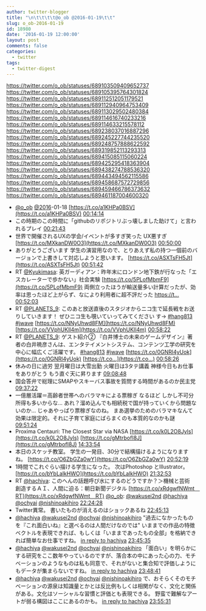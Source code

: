 ```yaml
---
author: twitter-blogger
title: "\n\t\t\t\t@o_ob @2016-01-19\t\t"
slug: o_ob-2016-01-19
id: 18980
date: '2016-01-19 12:00:00'
layout: post
comments: false
categories:
  - twitter
tags:
  - twitter-digest
---
```


https://twitter.com/o_ob/statuses/689103509409652737 https://twitter.com/o_ob/statuses/689105395764301824 https://twitter.com/o_ob/statuses/689112512051179521 https://twitter.com/o_ob/statuses/689112940964753409 https://twitter.com/o_ob/statuses/689113029502480384 https://twitter.com/o_ob/statuses/689114616740233216 https://twitter.com/o_ob/statuses/689114633215578112 https://twitter.com/o_ob/statuses/689238037016887296 https://twitter.com/o_ob/statuses/689245227744235520 https://twitter.com/o_ob/statuses/689248757888622592 https://twitter.com/o_ob/statuses/689319852113293313 https://twitter.com/o_ob/statuses/689415085115060224 https://twitter.com/o_ob/statuses/689425295418363904 https://twitter.com/o_ob/statuses/689438274788536320 https://twitter.com/o_ob/statuses/689443494562115586 https://twitter.com/o_ob/statuses/689458687572729856 https://twitter.com/o_ob/statuses/689459466786373632 https://twitter.com/o_ob/statuses/689461187004600320  

*   [@o_ob](https://twitter.com/o_ob) [@2016](https://twitter.com/2016)-01-18 [https://t.co/a1KHPa0BSV](https://t.co/a1KHPa0BSV) [00:14:14](https://twitter.com/o_ob/statuses/689103509409652737)
*   この時期のこの時間に「githubのリポジトリぶっ壊しました助けて」と言われるプレイ [00:21:43](https://twitter.com/o_ob/statuses/689105395764301824)
*   世界で開催されるUXの学会/イベントが多すぎ笑った UX悪すぎ [https://t.co/MXkanDW0O3](https://t.co/MXkanDW0O3) [00:50:00](https://twitter.com/o_ob/statuses/689112512051179521)
*   ありがとうございます 学生の演習用なので、とりあえず私の持つ一個前のバージョンで上書きして対応しようと思います。 [https://t.co/ASXTsFH5Jt](https://t.co/ASXTsFH5Jt) [00:51:42](https://twitter.com/o_ob/statuses/689112940964753409)
*   RT [@Kyukimasa](https://twitter.com/Kyukimasa): 英ガーディアン：昨年末にロンドン地下鉄が行なった「エスカレーターで歩かない」社会実験 [https://t.co/5PLofMbmF9](https://t.co/5PLofMbmF9) 両側立ったほうが輸送量多い計算だったが、効率は思ったほど上がらず、なにより利用者に超不評だった [https://t…](https://t…) [00:52:03](https://twitter.com/o_ob/statuses/689113029502480384)
*   RT [@PLANETS_9](https://twitter.com/PLANETS_9): このあと放送直後のスタジオからニコ生で延長戦をお送りしていきます！ ぜひニコ生も覗いていってみてください す→ [#hang813](https://twitter.com/search?q=%23hang813&src=hash) [#jwave](https://twitter.com/search?q=%23jwave&src=hash) [https://t.co/NNyUhwd8FM](https://t.co/NNyUhwd8FM) [https://t.co/VVphUKIl4m](https://t.co/VVphUKIl4m) [00:58:22](https://twitter.com/o_ob/statuses/689114616740233216)
*   RT [@PLANETS_9](https://twitter.com/PLANETS_9): ゲスト紹介② 『白井博士の未来のゲームデザイン』著者の白井暁彦さんは、エンタテイメントシステム、コンテンツ工学の研究を中心に幅広くご活躍です。 [#hang813](https://twitter.com/search?q=%23hang813&src=hash) [#jwave](https://twitter.com/search?q=%23jwave&src=hash) [https://t.co/0GNRl4yUok](https://t.co/0GNRl4yUok) [https://t.co…](https://t.co…) [00:58:26](https://twitter.com/o_ob/statuses/689114633215578112)
*   休みの日に過労 翌月曜日は大雪出勤 火曜日は3タテ講義 神様今日もお仕事をありがとう もう直ぐ天に昇ります [09:08:48](https://twitter.com/o_ob/statuses/689238037016887296)
*   国会答弁で総理にSMAPやスキーバス事故を質問する時間があるのか民主党 [09:37:22](https://twitter.com/o_ob/statuses/689245227744235520)
*   一億層活躍＝高齢者世帯へのバラマキによる票稼ぎ なるほど しかし不可分所得も多いからな... あれ？溜め込んでも相続税で国が持っていくから問題ないのか... じゃあやっぱり票稼ぎなのね。 まあ選挙のためのバラマキなんて効果は限定的。それに子育て家庭にばらまくのも本質的なのかも謎 [09:51:24](https://twitter.com/o_ob/statuses/689248757888622592)
*   Proxima Centauri: The Closest Star via NASA [https://t.co/k0L2O8Jyls](https://t.co/k0L2O8Jyls) [https://t.co/gMtrbofI8J](https://t.co/gMtrbofI8J) [14:33:54](https://twitter.com/o_ob/statuses/689319852113293313)
*   本日のスケッチ教室。 学生の一発目、30分で結構描けるようになりますね。 [https://t.co/O6ZbGZa0wY](https://t.co/O6ZbGZa0wY) [20:52:19](https://twitter.com/o_ob/statuses/689415085115060224)
*   1時間でこれぐらい描ける学生になった。 次はPhotoshop とIllustrator。 [https://t.co/bYbLalkHWO](https://t.co/bYbLalkHWO) [21:32:53](https://twitter.com/o_ob/statuses/689425295418363904)
*   RT [@hachiya](https://twitter.com/hachiya): このへんの話題呼び水にするのどうですか？＞機械と芸術　創造するＡＩ、人間に迫る：朝日新聞デジタル [https://t.co/xRdgwfNWmt　RT](https://t.co/xRdgwfNWmt　RT) [@o_ob](https://twitter.com/o_ob): [@wakusei2nd](https://twitter.com/wakusei2nd) [@hachiya](https://twitter.com/hachiya) [@ochyai](https://twitter.com/ochyai) [@nishinoakihiro](https://twitter.com/nishinoakihiro) [22:24:28](https://twitter.com/o_ob/statuses/689438274788536320)
*   Twitter異常。 書いたものが消えるのはショックあるね [22:45:13](https://twitter.com/o_ob/statuses/689443494562115586)
*   [@hachiya](https://twitter.com/hachiya) [@wakusei2nd](https://twitter.com/wakusei2nd) [@ochyai](https://twitter.com/ochyai) [@nishinoakihiro](https://twitter.com/nishinoakihiro) "過去になかったものを『これ面白いね』と選べるのは人間だけなのでは" いままでの作品の特徴ベクトルを表現できれば、もしくは「いままであったもの全部」を格納できれば簡単なお仕事ですね。 [in reply to hachiya](https://twitter.com/hachiya/statuses/689252003336224768) [23:45:35](https://twitter.com/o_ob/statuses/689458687572729856)
*   [@hachiya](https://twitter.com/hachiya) [@wakusei2nd](https://twitter.com/wakusei2nd) [@ochyai](https://twitter.com/ochyai) [@nishinoakihiro](https://twitter.com/nishinoakihiro) 「面白い」を明らかにする研究をここ数年やっているのですが、落合本の中にあった心の力、モチベーションのようなものは私も同意で、それがないと集合知で評価しようにもデータが集まらないですね。 [in reply to hachiya](https://twitter.com/hachiya/statuses/689252003336224768) [23:48:41](https://twitter.com/o_ob/statuses/689459466786373632)
*   [@hachiya](https://twitter.com/hachiya) [@wakusei2nd](https://twitter.com/wakusei2nd) [@ochyai](https://twitter.com/ochyai) [@nishinoakihiro](https://twitter.com/nishinoakihiro) で、おそらくそのモチベーションの源泉は知識量とかとは反比例もしくは相関がなく、文化と関係がある。文化はソーシャルな習慣と評価とも表現できる。 野蛮で難解なアートが弱る構図はここにあるのかも。 [in reply to hachiya](https://twitter.com/hachiya/statuses/689252003336224768) [23:55:31](https://twitter.com/o_ob/statuses/689461187004600320)